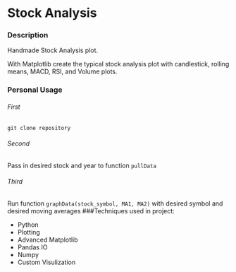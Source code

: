 # Stock Analysis

### Description 

Handmade Stock Analysis plot. 

With Matplotlib create the typical stock analysis plot with candlestick, rolling means, MACD, RSI, and Volume plots.

### Personal Usage
###### First
`git clone repository`
###### Second
Pass in desired stock and year to function `pullData`
###### Third 
Run function `graphData(stock_symbol, MA1, MA2)` with desired symbol and desired moving averages
###Techniques used in project:
- Python 
- Plotting
- Advanced Matplotlib
- Pandas IO
- Numpy
- Custom Visulization
